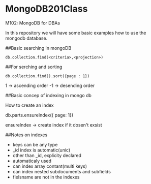MongoDB201Class
===============

M102: MongoDB for DBAs

In this repository we will have some basic examples how to use the mongodb database.

##Basic searching in mongoDB
```node
db.collection.find(<criteria>,<projection>)
```

##For serching and sorting 

```
db.collection.find().sort({page : 1}) 
```
 1 -> ascending order
-1 -> desending order


##Basic concep of indexing in mongo db

How to create an index

db.parts.ensureIndex({ page: 1})

ensureIndex -> create index if it dosen't exsist


##Notes on indexes 

- keys can be any type
- _id index is automatic(unic)
- other than _id, explicity declared
- automaticaly used
- can index array contant(multi keys)
- can index nested subdocuments and subfields
- fielsname are not in the indexes